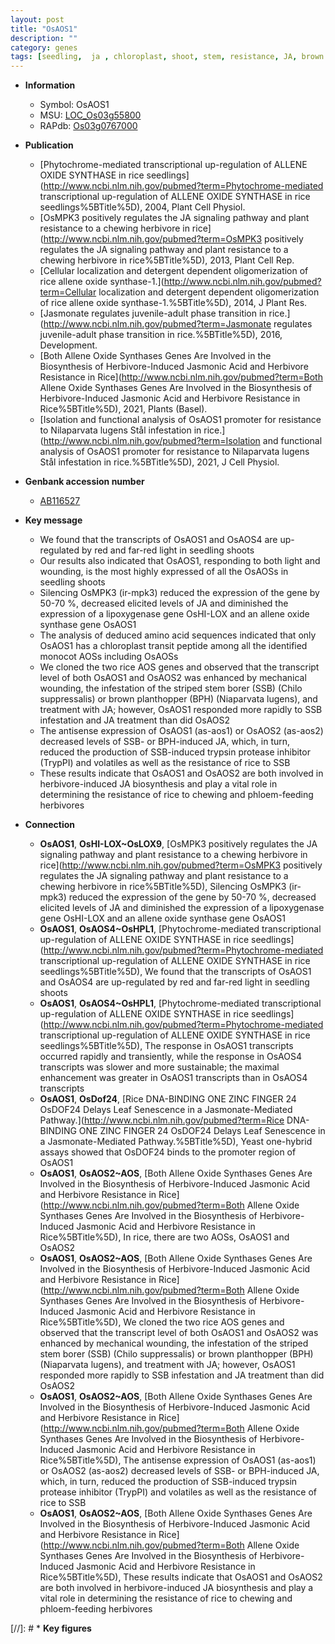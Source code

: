 ```yaml
---
layout: post
title: "OsAOS1"
description: ""
category: genes
tags: [seedling,  ja , chloroplast, shoot, stem, resistance, JA, brown planthopper, JA biosynthesis]
---
```


* **Information**  
    + Symbol: OsAOS1  
    + MSU: [LOC_Os03g55800](http://rice.uga.edu/cgi-bin/ORF_infopage.cgi?orf=LOC_Os03g55800)  
    + RAPdb: [Os03g0767000](https://rapdb.dna.affrc.go.jp/locus/?name=Os03g0767000)  

* **Publication**  
    + [Phytochrome-mediated transcriptional up-regulation of ALLENE OXIDE SYNTHASE in rice seedlings](http://www.ncbi.nlm.nih.gov/pubmed?term=Phytochrome-mediated transcriptional up-regulation of ALLENE OXIDE SYNTHASE in rice seedlings%5BTitle%5D), 2004, Plant Cell Physiol.
    + [OsMPK3 positively regulates the JA signaling pathway and plant resistance to a chewing herbivore in rice](http://www.ncbi.nlm.nih.gov/pubmed?term=OsMPK3 positively regulates the JA signaling pathway and plant resistance to a chewing herbivore in rice%5BTitle%5D), 2013, Plant Cell Rep.
    + [Cellular localization and detergent dependent oligomerization of rice allene oxide synthase-1.](http://www.ncbi.nlm.nih.gov/pubmed?term=Cellular localization and detergent dependent oligomerization of rice allene oxide synthase-1.%5BTitle%5D), 2014, J Plant Res.
    + [Jasmonate regulates juvenile-adult phase transition in rice.](http://www.ncbi.nlm.nih.gov/pubmed?term=Jasmonate regulates juvenile-adult phase transition in rice.%5BTitle%5D), 2016, Development.
    + [Both Allene Oxide Synthases Genes Are Involved in the Biosynthesis of Herbivore-Induced Jasmonic Acid and Herbivore Resistance in Rice](http://www.ncbi.nlm.nih.gov/pubmed?term=Both Allene Oxide Synthases Genes Are Involved in the Biosynthesis of Herbivore-Induced Jasmonic Acid and Herbivore Resistance in Rice%5BTitle%5D), 2021, Plants (Basel).
    + [Isolation and functional analysis of OsAOS1 promoter for resistance to Nilaparvata lugens Stål infestation in rice.](http://www.ncbi.nlm.nih.gov/pubmed?term=Isolation and functional analysis of OsAOS1 promoter for resistance to Nilaparvata lugens Stål infestation in rice.%5BTitle%5D), 2021, J Cell Physiol.

* **Genbank accession number**  
    + [AB116527](http://www.ncbi.nlm.nih.gov/nuccore/AB116527)

* **Key message**  
    + We found that the transcripts of OsAOS1 and OsAOS4 are up-regulated by red and far-red light in seedling shoots
    + Our results also indicated that OsAOS1, responding to both light and wounding, is the most highly expressed of all the OsAOSs in seedling shoots
    + Silencing OsMPK3 (ir-mpk3) reduced the expression of the gene by 50-70 %, decreased elicited levels of JA and diminished the expression of a lipoxygenase gene OsHI-LOX and an allene oxide synthase gene OsAOS1
    + The analysis of deduced amino acid sequences indicated that only OsAOS1 has a chloroplast transit peptide among all the identified monocot AOSs including OsAOSs
    + We cloned the two rice AOS genes and observed that the transcript level of both OsAOS1 and OsAOS2 was enhanced by mechanical wounding, the infestation of the striped stem borer (SSB) (Chilo suppressalis) or brown planthopper (BPH) (Niaparvata lugens), and treatment with JA; however, OsAOS1 responded more rapidly to SSB infestation and JA treatment than did OsAOS2
    + The antisense expression of OsAOS1 (as-aos1) or OsAOS2 (as-aos2) decreased levels of SSB- or BPH-induced JA, which, in turn, reduced the production of SSB-induced trypsin protease inhibitor (TrypPI) and volatiles as well as the resistance of rice to SSB
    + These results indicate that OsAOS1 and OsAOS2 are both involved in herbivore-induced JA biosynthesis and play a vital role in determining the resistance of rice to chewing and phloem-feeding herbivores

* **Connection**  
    + __OsAOS1__, __OsHI-LOX~OsLOX9__, [OsMPK3 positively regulates the JA signaling pathway and plant resistance to a chewing herbivore in rice](http://www.ncbi.nlm.nih.gov/pubmed?term=OsMPK3 positively regulates the JA signaling pathway and plant resistance to a chewing herbivore in rice%5BTitle%5D), Silencing OsMPK3 (ir-mpk3) reduced the expression of the gene by 50-70 %, decreased elicited levels of JA and diminished the expression of a lipoxygenase gene OsHI-LOX and an allene oxide synthase gene OsAOS1
    + __OsAOS1__, __OsAOS4~OsHPL1__, [Phytochrome-mediated transcriptional up-regulation of ALLENE OXIDE SYNTHASE in rice seedlings](http://www.ncbi.nlm.nih.gov/pubmed?term=Phytochrome-mediated transcriptional up-regulation of ALLENE OXIDE SYNTHASE in rice seedlings%5BTitle%5D), We found that the transcripts of OsAOS1 and OsAOS4 are up-regulated by red and far-red light in seedling shoots
    + __OsAOS1__, __OsAOS4~OsHPL1__, [Phytochrome-mediated transcriptional up-regulation of ALLENE OXIDE SYNTHASE in rice seedlings](http://www.ncbi.nlm.nih.gov/pubmed?term=Phytochrome-mediated transcriptional up-regulation of ALLENE OXIDE SYNTHASE in rice seedlings%5BTitle%5D), The response in OsAOS1 transcripts occurred rapidly and transiently, while the response in OsAOS4 transcripts was slower and more sustainable; the maximal enhancement was greater in OsAOS1 transcripts than in OsAOS4 transcripts
    + __OsAOS1__, __OsDof24__, [Rice DNA-BINDING ONE ZINC FINGER 24 OsDOF24 Delays Leaf Senescence in a Jasmonate-Mediated Pathway.](http://www.ncbi.nlm.nih.gov/pubmed?term=Rice DNA-BINDING ONE ZINC FINGER 24 OsDOF24 Delays Leaf Senescence in a Jasmonate-Mediated Pathway.%5BTitle%5D),  Yeast one-hybrid assays showed that OsDOF24 binds to the promoter region of OsAOS1
    + __OsAOS1__, __OsAOS2~AOS__, [Both Allene Oxide Synthases Genes Are Involved in the Biosynthesis of Herbivore-Induced Jasmonic Acid and Herbivore Resistance in Rice](http://www.ncbi.nlm.nih.gov/pubmed?term=Both Allene Oxide Synthases Genes Are Involved in the Biosynthesis of Herbivore-Induced Jasmonic Acid and Herbivore Resistance in Rice%5BTitle%5D),  In rice, there are two AOSs, OsAOS1 and OsAOS2
    + __OsAOS1__, __OsAOS2~AOS__, [Both Allene Oxide Synthases Genes Are Involved in the Biosynthesis of Herbivore-Induced Jasmonic Acid and Herbivore Resistance in Rice](http://www.ncbi.nlm.nih.gov/pubmed?term=Both Allene Oxide Synthases Genes Are Involved in the Biosynthesis of Herbivore-Induced Jasmonic Acid and Herbivore Resistance in Rice%5BTitle%5D),  We cloned the two rice AOS genes and observed that the transcript level of both OsAOS1 and OsAOS2 was enhanced by mechanical wounding, the infestation of the striped stem borer (SSB) (Chilo suppressalis) or brown planthopper (BPH) (Niaparvata lugens), and treatment with JA; however, OsAOS1 responded more rapidly to SSB infestation and JA treatment than did OsAOS2
    + __OsAOS1__, __OsAOS2~AOS__, [Both Allene Oxide Synthases Genes Are Involved in the Biosynthesis of Herbivore-Induced Jasmonic Acid and Herbivore Resistance in Rice](http://www.ncbi.nlm.nih.gov/pubmed?term=Both Allene Oxide Synthases Genes Are Involved in the Biosynthesis of Herbivore-Induced Jasmonic Acid and Herbivore Resistance in Rice%5BTitle%5D),  The antisense expression of OsAOS1 (as-aos1) or OsAOS2 (as-aos2) decreased levels of SSB- or BPH-induced JA, which, in turn, reduced the production of SSB-induced trypsin protease inhibitor (TrypPI) and volatiles as well as the resistance of rice to SSB
    + __OsAOS1__, __OsAOS2~AOS__, [Both Allene Oxide Synthases Genes Are Involved in the Biosynthesis of Herbivore-Induced Jasmonic Acid and Herbivore Resistance in Rice](http://www.ncbi.nlm.nih.gov/pubmed?term=Both Allene Oxide Synthases Genes Are Involved in the Biosynthesis of Herbivore-Induced Jasmonic Acid and Herbivore Resistance in Rice%5BTitle%5D),  These results indicate that OsAOS1 and OsAOS2 are both involved in herbivore-induced JA biosynthesis and play a vital role in determining the resistance of rice to chewing and phloem-feeding herbivores

[//]: # * **Key figures**  


